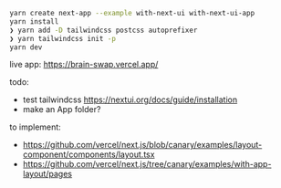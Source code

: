 ```bash
yarn create next-app --example with-next-ui with-next-ui-app
yarn install
❯ yarn add -D tailwindcss postcss autoprefixer
❯ yarn tailwindcss init -p     
yarn dev
```

live app: https://brain-swap.vercel.app/

todo:
- test tailwindcss https://nextui.org/docs/guide/installation 
- make an App folder?

to implement:
- https://github.com/vercel/next.js/blob/canary/examples/layout-component/components/layout.tsx 
- https://github.com/vercel/next.js/tree/canary/examples/with-app-layout/pages